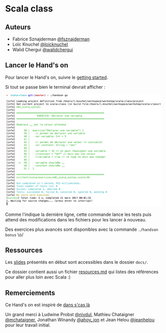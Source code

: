 # Scala class

## Auteurs

- Fabrice Sznajderman [@fsznajderman](https://twitter.com/fsznajderman)
- Loïc Knuchel [@loicknuchel](https://twitter.com/loicknuchel)
- Walid Chergui [@walidchergui](https://twitter.com/walidchergui)

## Lancer le Hand's on

Pour lancer le Hand's on, suivre le [getting started](getting_started.md).

Si tout se passe bien le terminal devrait afficher :

![handson-terminal](docs/assets/handson-terminal.png)

Comme l'indique la dernière ligne, cette commande lance les tests puis attend des modifications dans les fichiers pour les lancer à nouveau.

Des exercices plus avancés sont disponibles avec la commande `./handson bonus` \o/

## Ressources

Les [slides](docs/slides.html) présentés en début sont accessibles dans le dossier `docs/`.

Ce dossier contient aussi un fichier [resources.md](docs/resources.md) qui listes des références pour aller plus loin avec Scala :)

## Remerciements

Ce Hand's on est inspiré de [dans s'cas là](https://github.com/mchataigner/dan-scala)

Un grand merci à Ludwine Probst [@nivdul](https://twitter.com/nivdul), Mathieu Chataigner [@mchataigner](https://twitter.com/mchataigner), Jonathan Winandy [@ahoy_jon](https://twitter.com/ahoy_jon) et Jean Helou [@jeanhelou](https://twitter.com/jeanhelou) pour leur travail initial.
